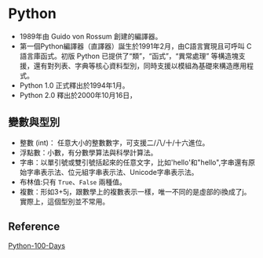 # Python
- 1989年由 Guido von Rossum 創建的編譯器。
- 第一個Python編譯器（直譯器）誕生於1991年2月，由C語言實現且可呼叫 C 語言庫函式。初版 Python 已提供了“類”，“函式”，“異常處理” 等構造塊支援，還有對列表、字典等核心資料型別，同時支援以模組為基礎來構造應用程式。
- Python 1.0 正式釋出於1994年1月。
- Python 2.0 釋出於2000年10月16日，

## 變數與型別

-  整數 (int)： 任意大小的整數數字，可支援二/八/十/十六進位。
-  浮點數：小數，有分數學算法與科學計算法。
-  字串：以單引號或雙引號括起來的任意文字，比如'hello'和"hello",字串還有原始字串表示法、位元組字串表示法、Unicode字串表示法。
-  布林值:只有 `True`、`False` 兩種值。
-  複數：形如3+5j，跟數學上的複數表示一樣，唯一不同的是虛部的i換成了j。實際上，這個型別並不常用。


## Reference
 [Python-100-Days](https://github.com/ateliershen/Python-100-Days-zh_TW) 